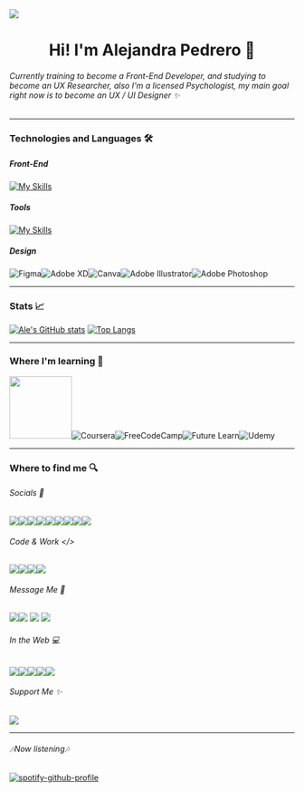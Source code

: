 <img src="https://i.ibb.co/xHhxYh8/logotemp.png">
<h1 align="center">Hi! I'm Alejandra Pedrero  🔮</h1>
<h6> Currently training to become a Front-End Developer, and studying to become an UX Researcher, also I'm a licensed Psychologist, my main goal right now is to become an UX / UI Designer ✨ </h6>

------------
### Technologies and Languages 🛠️
##### Front-End
[![My Skills](https://skillicons.dev/icons?i=html,css,bootstrap,sass,js,git)](https://skillicons.dev)
##### Tools
[![My Skills](https://skillicons.dev/icons?i=codepen,discord,github,netlify,vercel,vscode,wordpress)](https://skillicons.dev)
##### Design
![Figma](https://img.shields.io/badge/figma-%23F24E1E.svg?style=for-the-badge&logo=figma&logoColor=white)![Adobe XD](https://img.shields.io/badge/Adobe%20XD-470137?style=for-the-badge&logo=Adobe%20XD&logoColor=#FF61F6)![Canva](https://img.shields.io/badge/Canva-%2300C4CC.svg?style=for-the-badge&logo=Canva&logoColor=white)![Adobe Illustrator](https://img.shields.io/badge/adobe%20illustrator-%23FF9A00.svg?style=for-the-badge&logo=adobe%20illustrator&logoColor=white)![Adobe Photoshop](https://img.shields.io/badge/adobe%20photoshop-%2331A8FF.svg?style=for-the-badge&logo=adobe%20photoshop&logoColor=white)

------------
### Stats 📈
[![Ale's GitHub stats](https://github-readme-stats.vercel.app/api?username=AlePedrero&show_icons=true&theme=material-palenight)](https://github.com/AlePedrero/github-readme-stats)
[![Top Langs](https://github-readme-stats.vercel.app/api/top-langs/?username=AlePedrero&layout=compact&theme=material-palenight)](https://github.com/AlePedrero/github-readme-stats)

------------
### Where I'm learning 📖
<img src="https://lanacion.com.ec/wp-content/uploads/2019/12/logos-coderhouse-01.png" width="110">![Coursera](https://img.shields.io/badge/Coursera-%230056D2.svg?style=for-the-badge&logo=Coursera&logoColor=white)![FreeCodeCamp](https://img.shields.io/badge/Freecodecamp-%23123.svg?&style=for-the-badge&logo=freecodecamp&logoColor=green)![Future Learn](https://img.shields.io/badge/future%20learn-DE00A5?style=for-the-badge&logo=futurelearn&logoColor=white)![Udemy](https://img.shields.io/badge/Udemy-A435F0?style=for-the-badge&logo=Udemy&logoColor=white)

------------

### Where to find me 🔍
######  Socials 👤
<a href="https://www.linkedin.com/in/alejandrapedrero/"><img src="https://img.shields.io/badge/linkedin-%230077B5.svg?style=for-the-badge&logo=linkedin&logoColor=white"/></a><a href="mailto:contacto@alejandra.dev"><img src="https://img.shields.io/badge/Gmail-D14836?style=for-the-badge&logo=gmail&logoColor=white"/></a><a href="mailto:alejandra.pedrero@outlook.com"><img src="https://img.shields.io/badge/Outlook-0078D4?style=for-the-badge&logo=microsoft-outlook&logoColor=white"/></a><a href="https://github.com/AlePedrero"><img src="https://img.shields.io/badge/github-%23121011.svg?style=for-the-badge&logo=github&logoColor=white"/></a><a href="https://www.behance.net/alejandrapedrero"><img src="https://img.shields.io/badge/Behance-1769ff?style=for-the-badge&logo=behance&logoColor=white"/></a><a href="https://dribbble.com/AlePedrero"><img src="https://img.shields.io/badge/Dribbble-EA4C89?style=for-the-badge&logo=dribbble&logoColor=white"/></a><a href="https://www.notion.so/alepedrero/Alejandra-Pedrero-ee74f981f4304651aa3154b0a62a632d"><img src="https://img.shields.io/badge/Notion-%23000000.svg?style=for-the-badge&logo=notion&logoColor=white"/></a><a href="https://www.instagram.com/codedbyale/"><img src="https://img.shields.io/badge/Instagram-%23E4405F.svg?style=for-the-badge&logo=Instagram&logoColor=white"/></a><a href="https://twitter.com/codedbyale"><img src="https://img.shields.io/badge/Twitter-%231DA1F2.svg?style=for-the-badge&logo=Twitter&logoColor=white"/></a>
###### Code & Work </>
  <a href="https://codepen.io/alepedrero"><img src="https://img.shields.io/badge/Codepen-000000?style=for-the-badge&logo=codepen&logoColor=white"/></a><a href="https://stackoverflow.com/users/19131625/alejandra"><img src="https://img.shields.io/badge/-Stackoverflow-FE7A16?style=for-the-badge&logo=stack-overflow&logoColor=white"/></a><a href="https://www.postman.com/alepedrero"><img src="https://img.shields.io/badge/Postman-FF6C37?style=for-the-badge&logo=postman&logoColor=white"/></a><a href="https://trello.com/u/alejandra_pedrero"><img src="https://img.shields.io/badge/Trello-%23026AA7.svg?style=for-the-badge&logo=Trello&logoColor=white"/></a>
###### Message Me 📩
<a href="https://discord.com/users/751644568826675332"><img src="https://img.shields.io/badge/%3CDiscord%3E-%237289DA.svg?style=for-the-badge&logo=discord&logoColor=white"/></a><a href="#"><img src="https://img.shields.io/badge/Signal-%23039BE5.svg?style=for-the-badge&logo=Signal&logoColor=white"/></a>
<a href="#"><img src="https://img.shields.io/badge/kakaotalk-ffcd00.svg?style=for-the-badge&logo=kakaotalk&logoColor=000000"/></a>
<a href="#"><img src="https://img.shields.io/badge/Telegram-2CA5E0?style=for-the-badge&logo=telegram&logoColor=white"/></a>
###### In the Web 💻
<a href="https://open.spotify.com/user/12134972292"><img src="https://img.shields.io/badge/Spotify-1ED760?style=for-the-badge&logo=spotify&logoColor=white"/></a><a href="https://steamcommunity.com/id/666verified/"><img src="https://img.shields.io/badge/steam-%23000000.svg?style=for-the-badge&logo=steam&logoColor=white"/></a><a href="https://666verified.tumblr.com/"><img src="https://img.shields.io/badge/Tumblr-%2336465D.svg?style=for-the-badge&logo=Tumblr&logoColor=white"/></a><a href="https://twitch.tv/666verified"><img src="https://img.shields.io/badge/Twitch-%239146FF.svg?style=for-the-badge&logo=Twitch&logoColor=white"/></a><a href="https://www.youtube.com/channel/UCw6-nW_h2mtVZ2248zosTJA"><img src="https://img.shields.io/badge/YouTube-%23FF0000.svg?style=for-the-badge&logo=YouTube&logoColor=white"/></a>
######  Support Me ✨
<a href="https://www.paypal.com/paypalme/avantdark"><img src="https://img.shields.io/badge/PayPal-00457C?style=for-the-badge&logo=paypal&logoColor=white"/></a>

------------
###### 🎶Now listening🎶
[![spotify-github-profile](https://spotify-github-profile.vercel.app/api/view?uid=12134972292&cover_image=true&theme=natemoo-re&bar_color=8d61f5&bar_color_cover=false)](https://spotify-github-profile.vercel.app/api/view?uid=12134972292&redirect=true)
